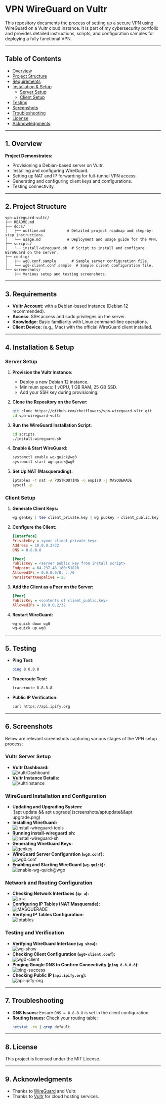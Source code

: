 # VPN WireGuard on Vultr

This repository documents the process of setting up a secure VPN using WireGuard on a Vultr cloud instance. It is part of my cybersecurity portfolio and provides detailed instructions, scripts, and configuration samples for deploying a fully functional VPN.

---

## Table of Contents

- [Overview](#overview)
- [Project Structure](#project-structure)
- [Requirements](#requirements)
- [Installation & Setup](#installation--setup)
  - [Server Setup](#server-setup)
  - [Client Setup](#client-setup)
- [Testing](#testing)
- [Screenshots](#screenshots)
- [Troubleshooting](#troubleshooting)
- [License](#license)
- [Acknowledgments](#acknowledgments)

---

## 1. Overview

**Project Demonstrates:**
- Provisioning a Debian-based server on Vultr.
- Installing and configuring WireGuard.
- Setting up NAT and IP forwarding for full-tunnel VPN access.
- Generating and configuring client keys and configurations.
- Testing connectivity.

---

## 2. Project Structure

```
vpn-wireguard-vultr/
├── README.md
├── docs/
│   ├── outline.md          # Detailed project roadmap and step-by-step instructions.
│   └── usage.md            # Deployment and usage guide for the VPN.
├── scripts/
│   └── install-wireguard.sh  # Script to install and configure WireGuard on the server.
├── config/
│   ├── wg0.conf.sample       # Sample server configuration file.
│   └── wg0-client.conf.sample  # Sample client configuration file.
└── screenshots/
    ├── Various setup and testing screenshots.
```

---

## 3. Requirements

- **Vultr Account:** with a Debian-based instance (Debian 12 recommended).
- **Access:** SSH access and sudo privileges on the server.
- **Knowledge:** Basic familiarity with Linux command-line operations.
- **Client Device:** (e.g., Mac) with the official WireGuard client installed.

---

## 4. Installation & Setup

### Server Setup

1. **Provision the Vultr Instance:**
   - Deploy a new Debian 12 instance.
   - Minimum specs: 1 vCPU, 1 GB RAM, 25 GB SSD.
   - Add your SSH key during provisioning.

2. **Clone the Repository on the Server:**
   ```bash
   git clone https://github.com/chetflowers/vpn-wireguard-vltr.git
   cd vpn-wireguard-vultr
   ```

3. **Run the WireGuard Installation Script:**
   ```bash
   cd scripts
   ./install-wireguard.sh
   ```

4. **Enable & Start WireGuard:**
   ```bash
   systemctl enable wg-quick@wg0
   systemctl start wg-quick@wg0
   ```

5. **Set Up NAT (Masquerading):**
   ```bash
   iptables -t nat -A POSTROUTING -o enp1s0 -j MASQUERADE
   sysctl -p
   ```

### Client Setup

1. **Generate Client Keys:**
   ```bash
   wg genkey | tee client_private.key | wg pubkey > client_public.key
   ```

2. **Configure the Client:**
   ```ini
   [Interface]
   PrivateKey = <your client private key>
   Address = 10.0.0.2/32
   DNS = 8.8.8.8

   [Peer]
   PublicKey = <server public key from install script>
   Endpoint = 64.237.48.180:51820
   AllowedIPs = 0.0.0.0/0, ::/0
   PersistentKeepalive = 25
   ```

3. **Add the Client as a Peer on the Server:**
   ```ini
   [Peer]
   PublicKey = <contents of client_public.key>
   AllowedIPs = 10.0.0.2/32
   ```

4. **Restart WireGuard:**
   ```bash
   wg-quick down wg0
   wg-quick up wg0
   ```

---

## 5. Testing

- **Ping Test:**  
  ```bash
  ping 8.8.8.8
  ```
- **Traceroute Test:**  
  ```bash
  traceroute 8.8.8.8
  ```
- **Public IP Verification:**  
  ```bash
  curl https://api.ipify.org
  ```

---

## 6. Screenshots

Below are relevant screenshots capturing various stages of the VPN setup process:

### **Vultr Server Setup**
- **Vultr Dashboard:**  
  ![VultrDashboard](screenshots/VultrDashboard.png)
- **Vultr Instance Details:**  
  ![VultrInstance](screenshots/VultrInstance.png)

### **WireGuard Installation and Configuration**
- **Updating and Upgrading System:**  
  ![apt update && apt upgrade](screenshots/aptupdate&&apt upgrade.png)
- **Installing WireGuard:**  
  ![install-wireguard-tools](screenshots/install-wireguard-tools.png)
- **Running install-wireguard.sh:**  
  ![install-wireguard-sh](screenshots/install-wireguard-sh.png)
- **Generating WireGuard Keys:**  
  ![genkey](screenshots/genkey.png)
- **WireGuard Server Configuration (`wg0.conf`):**  
  ![wg0.conf](screenshots/wg0.conf.png)
- **Enabling and Starting WireGuard (`wg-quick`):**  
  ![enable-wg-quick@wgo](screenshots/enable-wg-quick@wgo.png)

### **Network and Routing Configuration**
- **Checking Network Interfaces (`ip a`):**  
  ![ip-a](screenshots/ip-a.png)
- **Configuring IP Tables (NAT Masquerade):**  
  ![MASQUERADE](screenshots/MASQUERADE.png)
- **Verifying IP Tables Configuration:**  
  ![iptables](screenshots/iptables.png)

### **Testing and Verification**
- **Verifying WireGuard Interface (`wg show`):**  
  ![wg-show](screenshots/wg-show.png)
- **Checking Client Configuration (`wg0-client.conf`):**  
  ![wg0-client](screenshots/wg0-client.png)
- **Pinging Google DNS to Confirm Connectivity (`ping 8.8.8.8`):**  
  ![ping-success](screenshots/ping-success.png)
- **Checking Public IP (`api.ipify.org`):**  
  ![api-ipify-org](screenshots/api-ipify-org.png)

---

## 7. Troubleshooting

- **DNS Issues:** Ensure `DNS = 8.8.8.8` is set in the client configuration.
- **Routing Issues:** Check your routing table:
  ```bash
  netstat -rn | grep default
  ```

---

## 8. License

This project is licensed under the MIT License.

---

## 9. Acknowledgments

- Thanks to [WireGuard](https://www.wireguard.com/) and Vultr.
- Thanks to [Vultr](https://www.vultr.com/) for cloud hosting services.
